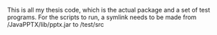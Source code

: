 This is all my thesis code, which is the actual package and a set of test programs.
For the scripts to run, a symlink needs to be made from /JavaPPTX/lib/pptx.jar to /test/src
